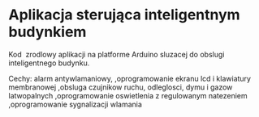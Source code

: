 # Aplikacja sterująca inteligentnym budynkiem

Kod  zrodlowy aplikacji na platforme Arduino sluzacej do obslugi inteligentnego budynku.

Cechy:
alarm antywlamaniowy, 
,oprogramowanie ekranu lcd i klawiatury membranowej
,obsluga czujnikow ruchu, odleglosci, dymu i gazow latwopalnych
,oprogramowanie oswietlenia z regulowanym natezeniem
,oprogramowanie sygnalizacji wlamania
